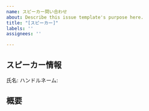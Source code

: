 ```yaml
---
name: スピーカー問い合わせ
about: Describe this issue template's purpose here.
title: "[スピーカー]"
labels: ''
assignees: ''

---
```


## スピーカー情報

氏名: 
ハンドルネーム:

## 概要



